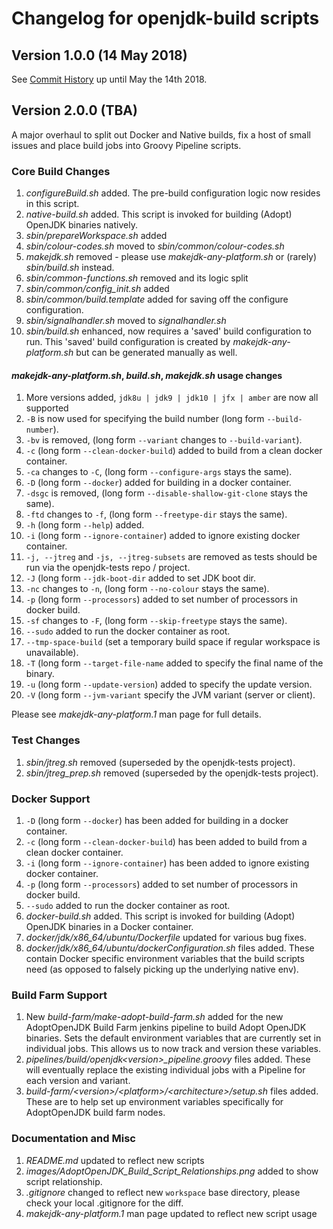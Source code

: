 # Changelog for openjdk-build scripts

## Version 1.0.0 (14 May 2018)

See [Commit History](https://github.com/AdoptOpenJDK/openjdk-build/commits/master) 
up until May the 14th 2018.

## Version 2.0.0 (TBA)

A major overhaul to split out Docker and Native builds, fix a host of small 
issues and place build jobs into Groovy Pipeline scripts.

### Core Build Changes

1. _configureBuild.sh_ added.  The pre-build configuration logic now resides in 
this script.
1. _native-build.sh_ added.  This script is invoked for building (Adopt) OpenJDK 
binaries natively.
1. _sbin/prepareWorkspace.sh_ added
1. _sbin/colour-codes.sh_ moved to _sbin/common/colour-codes.sh_
1. _makejdk.sh_ removed - please use _makejdk-any-platform.sh_ or (rarely) 
_sbin/build.sh_ instead. 
1. _sbin/common-functions.sh_ removed and its logic split 
1. _sbin/common/config_init.sh_ added
1. _sbin/common/build.template_ added for saving off the configure configuration. 
1. _sbin/signalhandler.sh_ moved to _signalhandler.sh_
1. _sbin/build.sh_ enhanced, now requires a 'saved' build configuration to run. 
This 'saved' build configuration is created by _makejdk-any-platform.sh_ but 
can be generated manually as well.

#### _makejdk-any-platform.sh_, _build.sh_, _makejdk.sh_ usage changes

1. More versions added, `jdk8u | jdk9 | jdk10 | jfx | amber` are now all supported
1. `-B` is now used for specifying the build number (long form `--build-number`).
1. `-bv` is removed, (long form `--variant` changes to `--build-variant`).
1. `-c` (long form `--clean-docker-build`) added to build from a clean docker container.
1. `-ca` changes to `-C`, (long form `--configure-args` stays the same).
1. `-D` (long form `--docker`) added for building in a docker container.
1. `-dsgc` is removed, (long form `--disable-shallow-git-clone` stays the same).
1. `-ftd` changes to `-f`, (long form `--freetype-dir` stays the same).
1. `-h` (long form `--help`) added.
1. `-i` (long form `--ignore-container`) added to ignore existing docker container.
1. `-j, --jtreg` and `-js, --jtreg-subsets` are removed as tests should be run 
via the openjdk-tests repo / project.
1. `-J` (long form `--jdk-boot-dir` added to set JDK boot dir.
1. `-nc` changes to `-n`, (long form `--no-colour` stays the same).
1. `-p` (long form `--processors`) added to set number of processors in docker build.
1. `-sf` changes to `-F`, (long form `--skip-freetype` stays the same).
1. `--sudo` added to run the docker container as root.
1. `--tmp-space-build` (set a temporary build space if regular workspace is unavailable).
1. `-T` (long form `--target-file-name` added to specify the final name of the binary.
1. `-u` (long form `--update-version`) added to specify the update version.
1. `-V` (long form `--jvm-variant` specify the JVM variant (server or client).

Please see _makejdk-any-platform.1_ man page for full details.

### Test Changes

1. _sbin/jtreg.sh_ removed (superseded by the openjdk-tests project).
1. _sbin/jtreg_prep.sh_ removed (superseded by the openjdk-tests project).

### Docker Support

1. `-D` (long form `--docker`) has been added for building in a docker container.
1. `-c` (long form `--clean-docker-build`) has been added to build from a clean 
docker container.
1. `-i` (long form `--ignore-container`) has been added to ignore existing docker 
container.
1. `-p` (long form `--processors`) added to set number of processors in docker build.
1. `--sudo` added to run the docker container as root.
1. _docker-build.sh_ added.  This script is invoked for building (Adopt) OpenJDK 
binaries in a Docker container.
1. _docker/jdk<X>/x86_64/ubuntu/Dockerfile_ updated for various bug fixes.
1. _docker/jdk<X>/x86_64/ubuntu/dockerConfiguration.sh_ files added.  These 
contain Docker specific environment variables that the build scripts need (as 
opposed to falsely picking up the underlying native env).

### Build Farm Support

1. New _build-farm/make-adopt-build-farm.sh_ added for the new AdoptOpenJDK 
Build Farm jenkins pipeline to build Adopt OpenJDK binaries.  Sets the default 
environment variables that are currently set in individual jobs.  This allows 
us to now track and version these variables.
1. _pipelines/build/openjdk\<version\>\_pipeline.groovy_ files added.  These will 
eventually replace the existing individual jobs with a Pipeline for each version 
and variant.
1. _build-farm/\<version\>/\<platform\>/\<architecture\>/setup.sh_ files added. 
These are to help set up environment variables specifically for AdoptOpenJDK 
build farm nodes.

### Documentation and Misc

1. _README.md_ updated to reflect new scripts
1. _images/AdoptOpenJDK_Build_Script_Relationships.png_ added to show script 
relationship.
1. _.gitignore_ changed to reflect new `workspace` base directory, please check 
your local .gitignore for the diff.
1. _makejdk-any-platform.1_ man page updated to reflect new script usage
